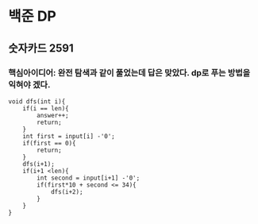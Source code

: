 # 백준 DP
## 숫자카드 2591
### 핵심아이디어: 완전 탐색과 같이 풀었는데 답은 맞았다. dp로 푸는 방법을 익혀야 겠다.
```
void dfs(int i){
    if(i == len){
        answer++;
        return;
    }
    int first = input[i] -'0';
    if(first == 0){
        return;
    }
    dfs(i+1);
    if(i+1 <len){
        int second = input[i+1] -'0';
        if(first*10 + second <= 34){
            dfs(i+2);
        }
    }
}
```